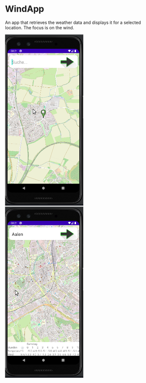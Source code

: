 # WindApp
An app that retrieves the weather data and displays it for a selected location. The focus is on the wind.

![Winddatas](https://github.com/Stradinger/WindApp/blob/main/Screenshot_20240113_111636.png)  ![Winddatas](https://github.com/Stradinger/WindApp/blob/main/Screenshot_20240113_111552.png)


